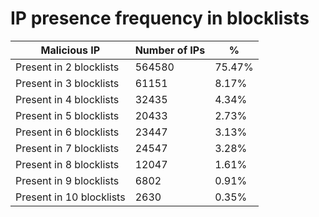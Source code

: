 # IP presence frequency in blocklists
| Malicious IP | Number of IPs | % |
|----|----|----|
| Present in 2 blocklists | 564580 | 75.47% |
| Present in 3 blocklists | 61151 | 8.17% |
| Present in 4 blocklists | 32435 | 4.34% |
| Present in 5 blocklists | 20433 | 2.73% |
| Present in 6 blocklists | 23447 | 3.13% |
| Present in 7 blocklists | 24547 | 3.28% |
| Present in 8 blocklists | 12047 | 1.61% |
| Present in 9 blocklists | 6802 | 0.91% |
| Present in 10 blocklists | 2630 | 0.35% |
